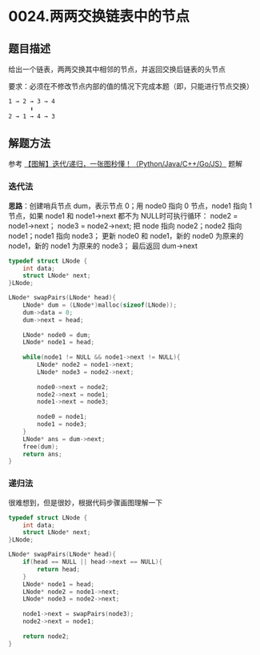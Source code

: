 # 0024.两两交换链表中的节点

## 题目描述

给出一个链表，两两交换其中相邻的节点，并返回交换后链表的头节点

要求：必须在不修改节点内部的值的情况下完成本题（即，只能进行节点交换）

```html
1 → 2 → 3 → 4
	  ⬇️
2 → 1 → 4 → 3
```

## 解题方法

参考 [【图解】迭代/递归，一张图秒懂！（Python/Java/C++/Go/JS）](https://leetcode.cn/problems/swap-nodes-in-pairs/solutions/2374872/tu-jie-die-dai-di-gui-yi-zhang-tu-miao-d-51ap/) 题解

### 迭代法

**思路**：创建哨兵节点 dum，表示节点 0；用 node0 指向 0 节点，node1 指向 1 节点，如果 node1 和 node1->next 都不为 NULL时可执行循环：
node2 = node1->next； node3 = node2->next; 
把 node 指向 node2；node2 指向 node1；node1 指向 node3；
 更新 node0 和 node1，新的 node0 为原来的 node1，新的 node1 为原来的 node3；
最后返回 dum->next 

```c
typedef struct LNode {
	int data;
	struct LNode* next;
}LNode;

LNode* swapPairs(LNode* head){
    LNode* dum = (LNode*)malloc(sizeof(LNode));
    dum->data = 0;
    dum->next = head;
    
    LNode* node0 = dum;
    LNode* node1 = head;
    
    while(node1 != NULL && node1->next != NULL){
        LNode* node2 = node1->next;
        LNode* node3 = node2->next;
        
        node0->next = node2;
        node2->next = node1;
        node1->next = node3;
        
        node0 = node1;
        node1 = node3;
    }
    LNode* ans = dum->next;
    free(dum);
    return ans;
}
```

### 递归法

很难想到，但是很妙，根据代码步骤画图理解一下

```c
typedef struct LNode {
	int data;
	struct LNode* next;
}LNode;

LNode* swapPairs(LNode* head){
    if(head == NULL || head->next == NULL){
        return head;
    }
    LNode* node1 = head;
    LNode* node2 = node1->next;
    LNode* node3 = node2->next;
    
    node1->next = swapPairs(node3);
    node2->next = node1;
    
    return node2;
}
```

